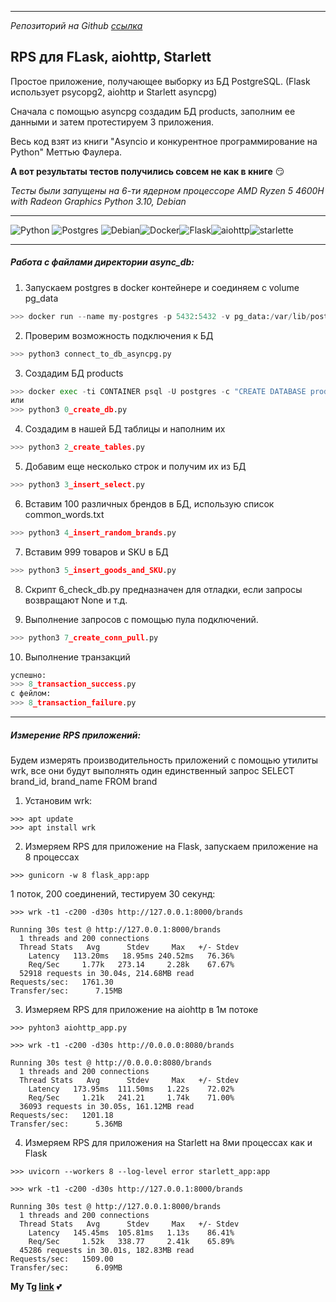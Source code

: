 ***
_Репозиторий на Github [ссылка](https://github.com/JuliaBars/asyncion_benchmarks)_

## RPS для FLask, aiohttp, Starlett

Простое приложение, получающее выборку из БД PostgreSQL.
(Flask использует psycopg2, aiohttp и Starlett asyncpg)

Сначала с помощью asyncpg создадим БД products, заполним ее данными 
и затем протестируем 3 приложения.

Весь код взят из книги "Asyncio и конкурентное программирование на Python" Меттью Фаулера.

**А вот результаты тестов получились совсем не как в книге** :smirk:

_Тесты были запущены на 6-ти ядерном процессоре AMD Ryzen 5 4600H with Radeon Graphics_
_Python 3.10, Debian_

----
![Python](https://img.shields.io/badge/python-3670A0?style=for-the-badge&logo=python&logoColor=ffdd54) ![Postgres](https://img.shields.io/badge/postgres-%23316192.svg?style=for-the-badge&logo=postgresql&logoColor=white) ![Debian](https://img.shields.io/badge/Debian-D70A53?style=for-the-badge&logo=debian&logoColor=white)![Docker](https://img.shields.io/badge/docker-%230db7ed.svg?style=for-the-badge&logo=docker&logoColor=white)![Flask](https://img.shields.io/badge/FLask-000000?style=for-the-badge&logo=flask&logoColor=white)![aiohttp](https://img.shields.io/badge/aiohttp-2C5BB4?style=for-the-badge&logo=aiohttp)![starlette](https://img.shields.io/badge/starlett-ffff00?style=for-the-badge&Color=white)

___

##### Работа с файлами директории async_db:

1. Запускаем postgres в docker контейнере и соединяем с volume pg_data
```python
>>> docker run --name my-postgres -p 5432:5432 -v pg_data:/var/lib/postgresql/data/ -e POSTGRES_PASSWORD=postgres -d postgres:13.3
```
2. Проверим возможность подключения к БД
```python
>>> python3 connect_to_db_asyncpg.py
```
3. Создадим БД products 
```python
>>> docker exec -ti CONTAINER psql -U postgres -c "CREATE DATABASE products;"
или
>>> python3 0_create_db.py
```
4. Создадим в нашей БД таблицы и наполним их
```python
>>> python3 2_create_tables.py
```
5. Добавим еще несколько строк и получим их из БД
```python
>>> python3 3_insert_select.py 
```
6. Вставим 100 различных брендов в БД, использую список common_words.txt
```python
>>> python3 4_insert_random_brands.py 
```
7. Вставим 999 товаров и SKU в БД
```python
>>> python3 5_insert_goods_and_SKU.py
```
8. Скрипт 6_check_db.py предназначен для отладки, если запросы возвращают None и т.д.

9. Выполнение запросов с помощью пула подключений.
```python
>>> python3 7_create_conn_pull.py
```
10. Выполнение транзакций
```python
успешно:
>>> 8_transaction_success.py
с фейлом:
>>> 8_transaction_failure.py
```
---
##### Измерение RPS приложений:
Будем измерять производительность приложений с помощью утилиты wrk, все они будут выполнять один единственный запрос SELECT brand_id, brand_name FROM brand
1. Установим wrk:
```
>>> apt update
>>> apt install wrk
```
2. Измеряем RPS для приложение на Flask, запускаем приложение на 8 процессах
```
>>> gunicorn -w 8 flask_app:app
```
1 поток, 200 соединений, тестируем 30 секунд:
```
>>> wrk -t1 -c200 -d30s http://127.0.0.1:8000/brands
```
```
Running 30s test @ http://127.0.0.1:8000/brands
  1 threads and 200 connections
  Thread Stats   Avg      Stdev     Max   +/- Stdev
    Latency   113.20ms   18.95ms 240.52ms   76.36%
    Req/Sec     1.77k   273.14     2.28k    67.67%
  52918 requests in 30.04s, 214.68MB read
Requests/sec:   1761.30
Transfer/sec:      7.15MB
```

3. Измеряем RPS для приложение на aiohttp в 1м потоке
```
>>> pyhton3 aiohttp_app.py
```
```
>>> wrk -t1 -c200 -d30s http://0.0.0.0:8080/brands
```
```
Running 30s test @ http://0.0.0.0:8080/brands
  1 threads and 200 connections
  Thread Stats   Avg      Stdev     Max   +/- Stdev
    Latency   173.95ms  111.50ms   1.22s    72.02%
    Req/Sec     1.21k   241.21     1.74k    71.00%
  36093 requests in 30.05s, 161.12MB read
Requests/sec:   1201.18
Transfer/sec:      5.36MB
```
4. Измеряем RPS для приложения на Starlett на 8ми процессах как и Flask
```
>>> uvicorn --workers 8 --log-level error starlett_app:app
```
```
>>> wrk -t1 -c200 -d30s http://127.0.0.1:8000/brands
```
```
Running 30s test @ http://127.0.0.1:8000/brands
  1 threads and 200 connections
  Thread Stats   Avg      Stdev     Max   +/- Stdev
    Latency   145.45ms  105.81ms   1.13s    86.41%
    Req/Sec     1.52k   338.77     2.41k    65.89%
  45286 requests in 30.01s, 182.83MB read
Requests/sec:   1509.00
Transfer/sec:      6.09MB
```

**My Tg [link](https://t.me/JuliaBarss)** :two_hearts:
